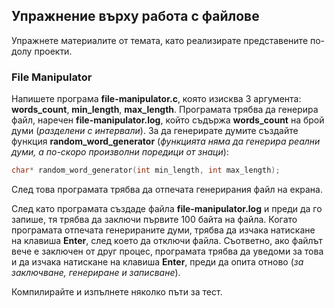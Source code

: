 ## Упражнение върху работа с файлове
Упражнете материалите от темата, като реализирате представените по-долу проекти.

### File Manipulator
Напишете програма **file-manipulator.c**, която изисква 3 аргумента: **words_count**, **min_length**, **max_length**. Програмата трябва да генерира файл, наречен **file-manipulator.log**, който съдържа **words_count** на брой думи (_разделени с интервали_). За да генерирате думите създайте функция **random_word_generator**  (_функцията няма да генерира реални думи, а по-скоро произволни поредици от знаци_):

```c
char* random_word_generator(int min_length, int max_length);
```

След това програмата трябва да отпечата генерирания файл на екрана.

След като програмата създаде файла **file-manipulator.log** и преди да го запише, тя трябва да заключи първите 100 байта на файла. Когато програмата отпечата генерираните думи, трябва да изчака натискане на клавиша **Enter**, след което да отключи файла. Съответно, ако файлът вече е заключен от друг процес, програмата трябва да уведоми за това и да изчака натискане на клавиша **Enter**, преди да опита отново (_за заключване, генериране и записване_).

Компилирайте и изпълнете няколко пъти за тест.
